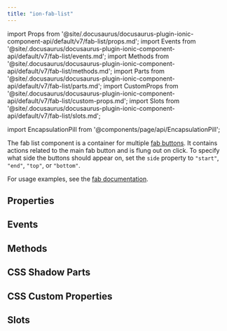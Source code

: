 ```yaml
---
title: "ion-fab-list"
---
```

import Props from '@site/.docusaurus/docusaurus-plugin-ionic-component-api/default/v7/fab-list/props.md';
import Events from '@site/.docusaurus/docusaurus-plugin-ionic-component-api/default/v7/fab-list/events.md';
import Methods from '@site/.docusaurus/docusaurus-plugin-ionic-component-api/default/v7/fab-list/methods.md';
import Parts from '@site/.docusaurus/docusaurus-plugin-ionic-component-api/default/v7/fab-list/parts.md';
import CustomProps from '@site/.docusaurus/docusaurus-plugin-ionic-component-api/default/v7/fab-list/custom-props.md';
import Slots from '@site/.docusaurus/docusaurus-plugin-ionic-component-api/default/v7/fab-list/slots.md';

import EncapsulationPill from '@components/page/api/EncapsulationPill';

<EncapsulationPill type="shadow" />

The fab list component is a container for multiple [fab buttons](./fab-button). It contains actions related to the main fab button and is flung out on click. To specify what side the buttons should appear on, set the `side` property to `"start"`, `"end"`, `"top"`, or `"bottom"`.

For usage examples, see the [fab documentation](./fab).

## Properties
<Props />

## Events
<Events />

## Methods
<Methods />

## CSS Shadow Parts
<Parts />

## CSS Custom Properties
<CustomProps />

## Slots
<Slots />